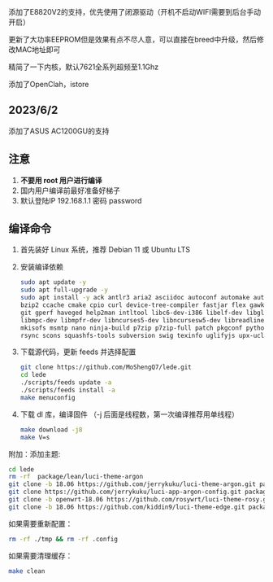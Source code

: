 添加了E8820V2的支持，优先使用了闭源驱动（开机不启动WIFI需要到后台手动开启）

更新了大功率EEPROM但是效果有点不尽人意，可以直接在breed中升级，然后修改MAC地址即可

精简了一下内核，默认7621全系列超频至1.1Ghz

添加了OpenClah，istore
## 2023/6/2
添加了ASUS AC1200GU的支持

## 注意

1. **不要用 root 用户进行编译**
2. 国内用户编译前最好准备好梯子
3. 默认登陆IP 192.168.1.1 密码 password

## 编译命令

1. 首先装好 Linux 系统，推荐 Debian 11 或 Ubuntu LTS

2. 安装编译依赖

   ```bash
   sudo apt update -y
   sudo apt full-upgrade -y
   sudo apt install -y ack antlr3 aria2 asciidoc autoconf automake autopoint binutils bison build-essential \
   bzip2 ccache cmake cpio curl device-tree-compiler fastjar flex gawk gettext gcc-multilib g++-multilib \
   git gperf haveged help2man intltool libc6-dev-i386 libelf-dev libglib2.0-dev libgmp3-dev libltdl-dev \
   libmpc-dev libmpfr-dev libncurses5-dev libncursesw5-dev libreadline-dev libssl-dev libtool lrzsz \
   mkisofs msmtp nano ninja-build p7zip p7zip-full patch pkgconf python2.7 python3 python3-pip libpython3-dev qemu-utils \
   rsync scons squashfs-tools subversion swig texinfo uglifyjs upx-ucl unzip vim wget xmlto xxd zlib1g-dev
   ```

3. 下载源代码，更新 feeds 并选择配置

   ```bash
   git clone https://github.com/MoShengQ7/lede.git
   cd lede
   ./scripts/feeds update -a
   ./scripts/feeds install -a
   make menuconfig
   ```

4. 下载 dl 库，编译固件
（-j 后面是线程数，第一次编译推荐用单线程）

   ```bash
   make download -j8
   make V=s
   ```
附加：添加主题:
   ```bash
   cd lede
   rm -rf  package/lean/luci-theme-argon
   git clone -b 18.06 https://github.com/jerrykuku/luci-theme-argon.git package/lean/luci-theme-argon
   git clone https://github.com/jerrykuku/luci-app-argon-config.git package/lean/luci-app-argon-config
   git clone -b openwrt-18.06 https://github.com/rosywrt/luci-theme-rosy.git package/lean/luci-theme-rosy
   git clone -b 18.06 https://github.com/kiddin9/luci-theme-edge.git package/lean/luci-theme-edge
   ```
如果需要重新配置：
   ```bash
   rm -rf ./tmp && rm -rf .config
   ```
如果需要清理缓存：
   ```bash
   make clean
   ```
